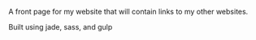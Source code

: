 A front page for my website that will contain links to my other websites.

Built using jade, sass, and gulp